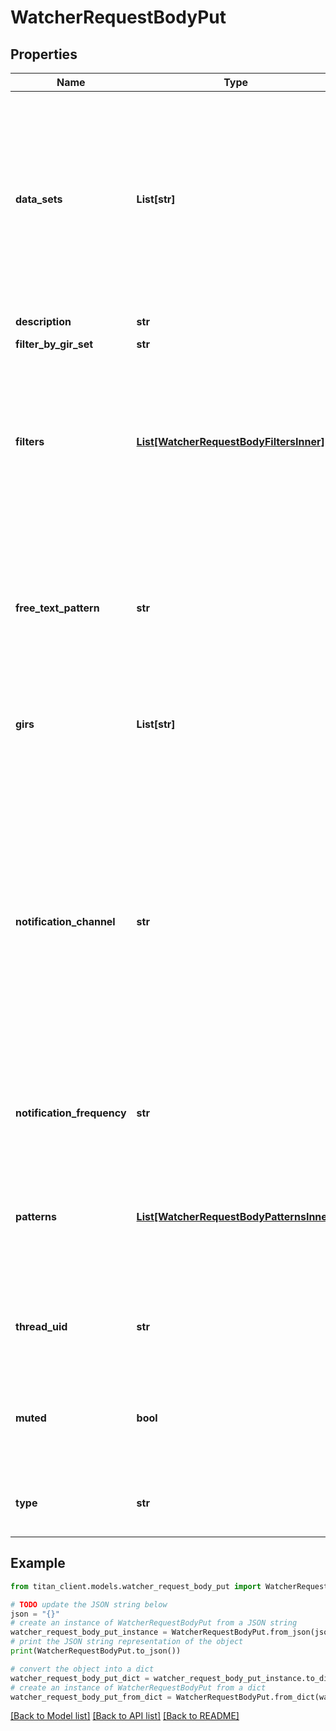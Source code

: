 # WatcherRequestBodyPut


## Properties

Name | Type | Description | Notes
------------ | ------------- | ------------- | -------------
**data_sets** | **List[str]** | Limiting watcher by data sets. Defaults to all accessible data sets if empty. Please pay attention, that &#x60;Malware Reports&#x60; belongs to &#x60;malware&#x60; data set and &#x60;Vulnerability Reports&#x60; belong to cve data set. | [optional] 
**description** | **str** | Watcher description. | [optional] 
**filter_by_gir_set** | **str** | GIR set filter. | [optional] 
**filters** | [**List[WatcherRequestBodyFiltersInner]**](WatcherRequestBodyFiltersInner.md) | Search filters. Can be used with &#x60;search&#x60; watchers for narrowing results. More information about search filter types and their compatibility with search pattern types is [here](https://titan.intel471.com/api/docs/#api-_footer). | [optional] 
**free_text_pattern** | **str** | Simplified form of adding search pattern. Search type will be automatically set to &#x60;FreeText&#x60; and pattern will be filled with a given value. | [optional] 
**girs** | **List[str]** | GIR paths selected by user. Ignored if &#x60;filterByGirSet&#x60; isn&#39;t &#x60;custom&#x60;. | [optional] 
**notification_channel** | **str** | Notifications channel. email channel will send &#x60;email&#x60; notifications either &#x60;immediately&#x60; or &#x60;daily&#x60; (frequency has to be specified in another field). &#x60;website&#x60; channel doesn&#39;t send emails and keeps all notifications in the website. Regardless of the field value alerts are always accessible via API. | [optional] 
**notification_frequency** | **str** | Notification frequency. Applicable to &#x60;email&#x60; channel only. | [optional] 
**patterns** | [**List[WatcherRequestBodyPatternsInner]**](WatcherRequestBodyPatternsInner.md) | Extended form of adding search patterns to a &#x60;search&#x60; type watcher. Used to specify search pattern type (handle, IP address, hash, etc.). | [optional] 
**thread_uid** | **str** | Forum thread identifier. Applicable only for &#x60;thread&#x60; watcher type. | [optional] 
**muted** | **bool** | Watcher&#39;s mute status (if a watcher is muted, no alerts are received during its mute period) | [optional] 
**type** | **str** | Watcher type.&lt;br /&gt;Only watchers of type &#x60;search&#x60; can be edited. | [optional] 

## Example

```python
from titan_client.models.watcher_request_body_put import WatcherRequestBodyPut

# TODO update the JSON string below
json = "{}"
# create an instance of WatcherRequestBodyPut from a JSON string
watcher_request_body_put_instance = WatcherRequestBodyPut.from_json(json)
# print the JSON string representation of the object
print(WatcherRequestBodyPut.to_json())

# convert the object into a dict
watcher_request_body_put_dict = watcher_request_body_put_instance.to_dict()
# create an instance of WatcherRequestBodyPut from a dict
watcher_request_body_put_from_dict = WatcherRequestBodyPut.from_dict(watcher_request_body_put_dict)
```
[[Back to Model list]](../README.md#documentation-for-models) [[Back to API list]](../README.md#documentation-for-api-endpoints) [[Back to README]](../README.md)


